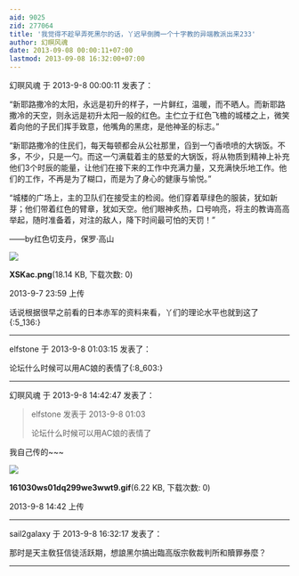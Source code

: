 ```yaml
---
aid: 9025
zid: 277064
title: '我觉得不趁早弄死黑尔的话，丫迟早倒腾一个十字教的异端教派出来233'
author: 幻暝风魂
date: 2013-09-08 00:00:11+07:00
lastmod: 2013-09-08 16:32:00+07:00
---
```


幻暝风魂 于 2013-9-8 00:00:11 发表了：

“新耶路撒冷的太阳，永远是初升的样子，一片鲜红，温暖，而不晒人。而新耶路撒冷的天空，则永远是初升太阳一般的红色。主伫立于红色飞檐的城楼之上，微笑着向他的子民们挥手致意，他嘴角的黑痣，是他神圣的标志。”

“新耶路撒冷的住民们，每天每顿都会从公社那里，舀到一勺香喷喷的大锅饭。不多，不少，只是一勺。而这一勺满载着主的慈爱的大锅饭，将从物质到精神上补充他们3个时辰的能量，让他们在接下来的工作中充满力量，又充满快乐地工作。他们的工作，不再是为了糊口，而是为了身心的健康与愉悦。”

“城楼的广场上，主的卫队们在接受主的检阅。他们穿着草绿色的服装，犹如新芽；他们带着红色的臂章，犹如天空。他们眼神炙热，口号响亮，将主的教诲高高举起，随时准备着，对注的敌人，降下时间最可怕的天罚！”

——by红色切支丹，保罗·高山

![](https://mirrors.tuna.tsinghua.edu.cn/osdn/lgqm/72877/235927ddlupdlqyofamfmm.png)



**XSKac.png**(18.14 KB, 下载次数: 0)



2013-9-7 23:59 上传



话说根据很早之前看的日本赤军的资料来看，丫们的理论水平也就到这了{:5\_136:}

---------

elfstone 于 2013-9-8 01:03:15 发表了：

论坛什么时候可以用AC娘的表情了{:8\_603:}

---------

幻暝风魂 于 2013-9-8 14:42:47 发表了：

> elfstone 发表于 2013-9-8 01:03
> 
> 论坛什么时候可以用AC娘的表情了



我自己传的~~~

![](https://mirrors.tuna.tsinghua.edu.cn/osdn/lgqm/72877/1442351uo4ub6rvdjv5qrn.gif)



**161030ws01dq299we3wwt9.gif**(6.22 KB, 下载次数: 0)



2013-9-8 14:42 上传

---------

sail2galaxy 于 2013-9-8 16:32:17 发表了：

那时是天主敎狂信徒活跃期，想誏黑尔搞出臨高版宗敎裁判所和贖罪券麼？

---------

